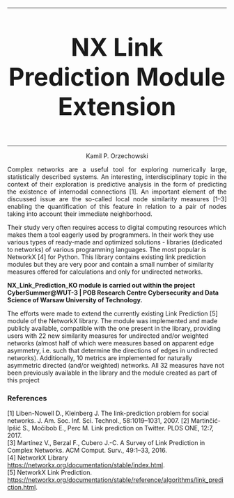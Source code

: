 

---
<p align = "center" style="font-size:400%;">
<b>NX Link Prediction Module Extension</b></p>

---

<p align = "center">Kamil P. Orzechowski</p>
<p align = "justify"> Complex networks are a useful tool for exploring numerically large, statistically described systems.
An interesting, interdisciplinary topic in the context of their exploration is predictive analysis in the
form of predicting the existence of internodal connections [1]. An important element of the discussed
issue are the so-called local node similarity measures [1–3] enabling the quantification of this feature
in relation to a pair of nodes taking into account their immediate neighborhood.

Their study very often requires access to digital computing resources which makes them a tool eagerly
used by programmers. In their work they use various types of ready-made and optimized solutions -
libraries (dedicated to networks) of various programming languages. The most popular is NetworkX [4]
for Python. This library contains existing link prediction modules but they are very poor and contain
a small number of similarity measures offered for calculations and only for undirected networks.

<b> NX_Link_Prediction_KO module is carried out within the project CyberSummer@WUT-3 | POB Research Centre Cybersecurity and Data Science of Warsaw University of Technology.</b>

The efforts were made to extend the currently existing Link Prediction [5] module of the NetworkX library. The
module was implemented and made publicly available, compatible with the one present in the library,
providing users with 22 new similarity measures for undirected and/or weighted networks (almost half
of which were measures based on apparent edge asymmetry, i.e. such that determine the directions
of edges in undirected networks). Additionally, 10 metrics are implemented for naturally asymmetric
directed (and/or weighted) networks. All 32 measures have not been previously available in the library
and the module created as part of this project</p>


### References
[1] Liben-Nowell D., Kleinberg J. The link-prediction problem for social networks. J. Am. Soc. Inf. Sci. Technol., 58:1019–1031, 2007.
[2] Martinčić-Ipšić S., Močibob E., Perc M. Link prediction on Twitter. PLOS ONE, 12:7, 2017. <br>
[3] Martínez V., Berzal F., Cubero J.-C. A Survey of Link Prediction in Complex Networks. ACM Comput. Surv., 49:1–33, 2016. <br>
[4] NetworkX Library https://networkx.org/documentation/stable/index.html. <br>
[5] NetworkX Link Prediction. https://networkx.org/documentation/stable/reference/algorithms/link_prediction.html. <br>
